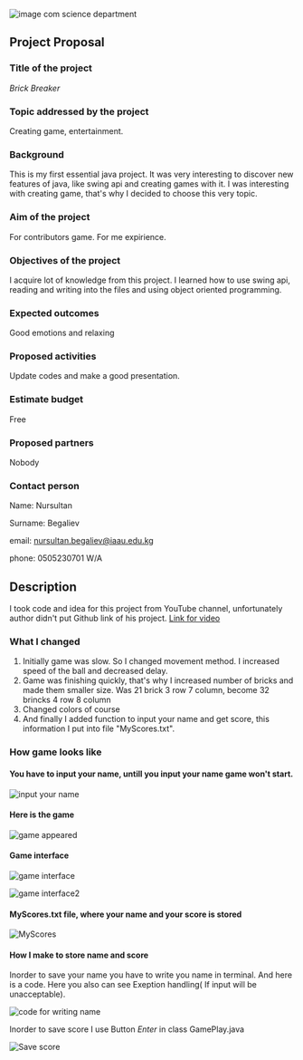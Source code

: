 
![image com science department](https://github.com/nursultanbegaliev/JavaGame2/blob/master/Github/comsiencedepartment.png)

## Project Proposal

### Title of the project 
_Brick Breaker_

### Topic addressed by the project

Creating game, entertainment.

### Background

This is my first essential java project. It was very interesting to discover 
new features of java, like swing api and creating games with it. 
I was interesting with creating game, that's why I decided to choose this very topic.

### Aim of the project

For contributors game. 
For me expirience.

### Objectives of the project

I acquire lot of knowledge from this project. I learned how to use swing api, reading and writing into the files and using object oriented programming. 

### Expected outcomes

Good emotions and relaxing

### Proposed activities 

Update codes and make a good presentation.

### Estimate budget

Free

### Proposed partners

Nobody

### Contact person

Name: Nursultan

Surname: Begaliev 

email: nursultan.begaliev@iaau.edu.kg

phone: 0505230701 W/A



## Description 
I took code and idea for this project from YouTube channel, 
unfortunately author didn't put Github link of his project. 
[Link for video](https://www.youtube.com/watch?v=K9qMm3JbOH0)

### What I changed
1. Initially game was slow. So I changed movement method. I increased speed of the ball and decreased delay. 
2. Game was finishing quickly, that's why I increased number of bricks and made them smaller size.
Was 21 brick 3 row 7 column, become 32 brincks 4 row 8 column
3. Changed colors of course
4. And finally I added function to input your name and get score, this information I put into file "MyScores.txt".

### How game looks like

#### You have to input your name, untill you input your name game won't start.

![input your name](https://github.com/nursultanbegaliev/JavaGame2/blob/master/Github/Terminal_1.PNG)

#### Here is the game

![game appeared](https://github.com/nursultanbegaliev/JavaGame2/blob/master/Github/Terminal_2.PNG)

#### Game interface 

![game interface](https://github.com/nursultanbegaliev/JavaGame2/blob/master/Github/Game_GUI.PNG)

![game interface2](https://github.com/nursultanbegaliev/JavaGame2/blob/master/Github/Game_GUI_2.PNG)

#### MyScores.txt file, where your name and your score is stored

![MyScores](https://github.com/nursultanbegaliev/JavaGame2/blob/master/Github/myScores.PNG)

#### How I make to store name and score
Inorder to save your name you have to write you name in terminal. And here is a code. Here you also can see Exeption handling( If input will be unacceptable). 

![code for writing name](https://github.com/nursultanbegaliev/JavaGame2/blob/master/Github/myScoreProof_2Main.PNG)


Inorder to save score I use Button _Enter_ in class GamePlay.java

![Save score](https://github.com/nursultanbegaliev/JavaGame2/blob/master/Github/myScoreProof.PNG)



